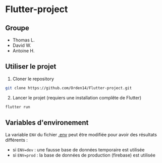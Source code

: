 # Flutter-project

## Groupe 

- Thomas L.
- David W.
- Antoine H.

## Utiliser le projet

1. Cloner le repository
```bash
git clone https://github.com/Orden14/Flutter-project.git
```

2. Lancer le projet (requiers une installation complête de Flutter)
```bash
flutter run
```

## Variables d'environement

La variable `ENV` du fichier [.env](./.env) peut être modifiée pour avoir des résultats différents : 
- si `ENV=dev` : une fausse base de données temporaire est utilisée
- si `ENV=prod` : la base de données de production (firebase) est utilisée

